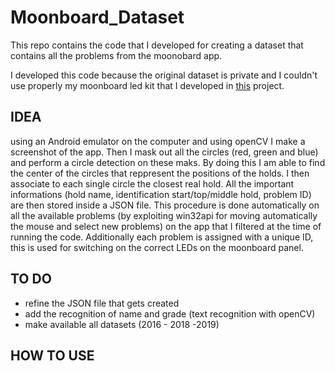 # Moonboard_Dataset

This repo contains the code that I developed for creating a dataset that contains all the problems from the moonobard app.

I developed this code because the original dataset is private and I couldn't use properly my moonboard led kit that I developed in [this](https://github.com/AlessandroAvi/Moonboard_LED_DIY) project. 

## IDEA 

using an Android emulator on the computer and using openCV I make a screenshot of the app. Then I mask out all the circles (red, green and blue) and perform a circle detection on these maks. By doing this I am able to find the center of the circles that reppresent the positions of the holds. I then associate to each single circle the closest real hold. All the important informations (hold name, identification start/top/middle hold, problem ID) are then stored inside a JSON file. This procedure is done automatically on all the available problems (by exploiting win32api for moving automatically the mouse and select new problems) on the app that I filtered at the time of running the code. Additionally each problem is assigned with a unique ID, this is used for switching on the correct LEDs on the moonboard panel.



## TO DO

- refine the JSON file that gets created
- add the recognition of name and grade (text recognition with openCV)
- make available all datasets (2016 - 2018 -2019)



## HOW  TO USE



